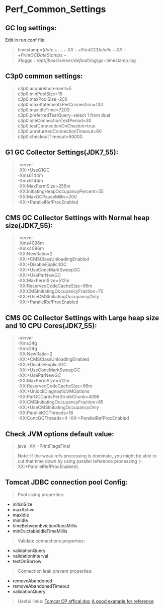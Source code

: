 # Perf_Common_Settings

## GC log settings:  
Edit in run.conf file:

> timestamp=$( date +%Y-%m-%d_%H%M%S )  
> …  
> -XX:+PrintGCDetails -XX:+PrintGCDateStamps -Xloggc:/opt/jboss/server/default/log/gc-$timestamp.log

## C3p0 common settings:  
> c3p0.acquireIncrement=5  
> c3p0.minPoolSize=15  
> c3p0.maxPoolSize=200  
> c3p0.maxStatementsPerConnection=100  
> c3p0.maxIdleTime=7200  
> c3p0.preferredTestQuery=select 1 from dual  
> c3p0.idleConnectionTestPeriod=30  
> c3p0.testConnectionOnCheckin=true  
> c3p0.unreturnedConnectionTimeout=60  
> c3p0.checkoutTimeout=60000  

## G1 GC Collector Settings(JDK7_55):  
> -server  
> -XX:+UseG1GC  
> -Xms6144m  
> -Xmx6144m  
> -XX:MaxPermSize=256m  
> -XX:InitiatingHeapOccupancyPercent=55  
> -XX:MaxGCPauseMillis=200  
> -XX:+ParallelRefProcEnabled  

## CMS GC Collector Settings with Normal heap size(JDK7_55):  
> -server  
> -Xms4096m  
> -Xmx4096m  
> -XX:NewRatio=2  
> -XX:+CMSClassUnloadingEnabled  
> -XX:+DisableExplicitGC  
> -XX:+UseConcMarkSweepGC  
> -XX:+UseParNewGC  
> -XX:MaxPermSize=512m  
> -XX:ReservedCodeCacheSize=96m  
> -XX:CMSInitiatingOccupancyFraction=70  
> -XX:+UseCMSInitiatingOccupancyOnly  
> -XX:+ParallelRefProcEnabled  

## CMS GC Collector Settings with Large heap size and 10 CPU Cores(JDK7_55):   
> -server  
> -Xms24g  
> -Xmx24g  
> -XX:NewRatio=2  
> -XX:+CMSClassUnloadingEnabled  
> -XX:+DisableExplicitGC  
> -XX:+UseConcMarkSweepGC  
> -XX:+UseParNewGC  
> -XX:MaxPermSize=512m  
> -XX:ReservedCodeCacheSize=96m  
> -XX:+UnlockDiagnosticVMOptions  
> -XX:ParGCCardsPerStrideChunk=4096  
> -XX:CMSInitiatingOccupancyFraction=85  
> -XX:+UseCMSInitiatingOccupancyOnly  
> -XX:ParallelGCThreads=16  
> -XX:ConcGCThreads=4 
> -XX:+ParallelRefProcEnabled  

## Check JVM options default value:  
> java -XX:+PrintFlagsFinal  


 > Note: If the weak refs processing is dominate, you might be able to cut that time down by using parallel reference processing (-XX:+ParallelRefProcEnabled).   

## Tomcat JDBC connection pool Config:
> Pool sizing properties:
  - initialSize
  - maxActive
  - maxIdle
  - minIdle
  - timeBetweenEvictionRunsMillis
  - minEvictableIdleTimeMillis
> Validate connections properties:
  - validationQuery
  - validationInterval
  - testOnBorrow
> Connection leak prevent properties:
  - removeAbandoned
  - removeAbandonedTimeout
  - validationQuery
> Useful links:
[Tomcat CP offical doc](https://tomcat.apache.org/tomcat-7.0-doc/jdbc-pool.html#Common_Attributes)
[A good example for reference](http://www.codingpedia.org/ama/tomcat-jdbc-connection-pool-configuration-for-production-and-development/)
